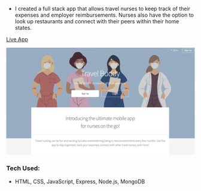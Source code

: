 - I created a full stack app that allows travel nurses to keep track of their expenses and employer reimbursements. Nurses also have the option to look up restaurants and connect with their peers within their home states.

[Live App](https://demo-travel-buddy.herokuapp.com/)

![application screenshot](public/img/screenshot.png)

### Tech Used:

- HTML, CSS, JavaScript, Express, Node.js, MongoDB
